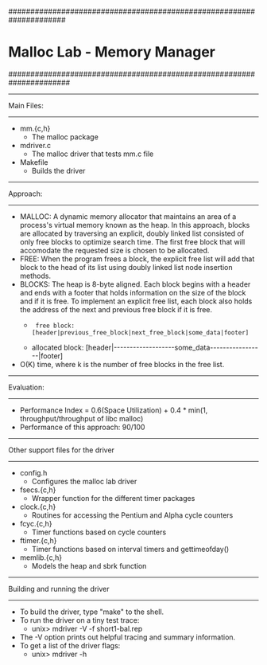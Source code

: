 #####################################################################
# Malloc Lab - Memory Manager 
######################################################################

***********
Main Files:
***********
* mm.{c,h}	
	- The malloc package
* mdriver.c	
	- The malloc driver that tests mm.c file
* Makefile	
	- Builds the driver

*********
Approach:
*********
 * MALLOC: A dynamic memory allocator that maintains an area of a process's virtual memory known as the heap. In this approach, blocks are allocated by traversing an explicit, doubly linked list consisted of only free blocks to optimize search time. The first free block that will accomodate the requested size is chosen to be allocated.
 * FREE: When the program frees a block, the explicit free list will add that block to the head of its list using doubly linked list node insertion methods.
 * BLOCKS: The heap is 8-byte aligned. Each block begins with a header and ends with a footer that holds information on the size of the block and if it is free. To implement an explicit free list, each block also holds the address of the next and previous free block if it is free. 
  	-      free block: [header|previous_free_block|next_free_block|some_data|footer]
	- allocated block: [header|-------------------some_data-----------------|footer]
 * O(K) time, where k is the number of free blocks in the free list.

***********
Evaluation:
***********
* Performance Index = 0.6(Space Utilization) + 0.4 * min(1, throughput/throughput of libc malloc)
* Performance of this approach: 90/100

**********************************
Other support files for the driver
**********************************
* config.h	
	- Configures the malloc lab driver
* fsecs.{c,h}	
 	- Wrapper function for the different timer packages
* clock.{c,h}	
 	- Routines for accessing the Pentium and Alpha cycle counters
* fcyc.{c,h}	
 	- Timer functions based on cycle counters
* ftimer.{c,h}	
 	- Timer functions based on interval timers and gettimeofday()
* memlib.{c,h}	
 	- Models the heap and sbrk function

*******************************
Building and running the driver
*******************************
* To build the driver, type "make" to the shell.
* To run the driver on a tiny test trace:
	- unix> mdriver -V -f short1-bal.rep
* The -V option prints out helpful tracing and summary information.
* To get a list of the driver flags:
	- unix> mdriver -h

